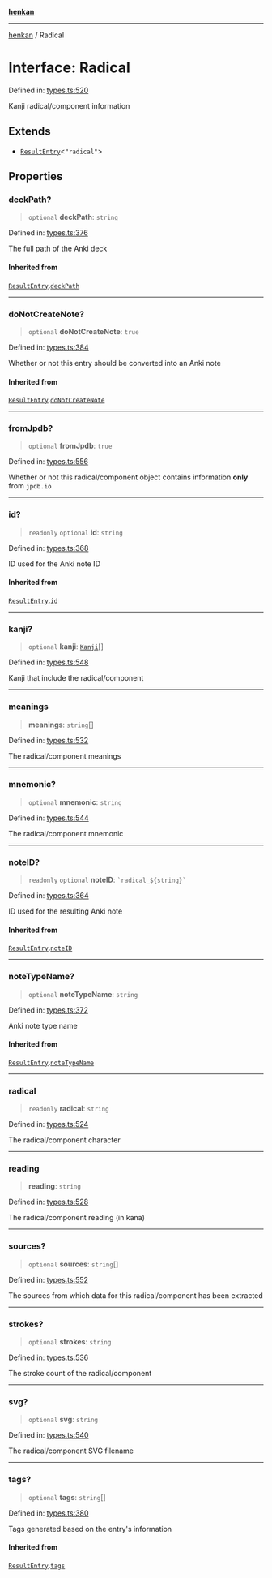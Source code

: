 [**henkan**](../README.md)

***

[henkan](../README.md) / Radical

# Interface: Radical

Defined in: [types.ts:520](https://github.com/Ronokof/Henkan/blob/207e0013c3766c7ef3adabde09be5f84497f2607/src/types.ts#L520)

Kanji radical/component information

## Extends

- [`ResultEntry`](ResultEntry.md)\<`"radical"`\>

## Properties

### deckPath?

> `optional` **deckPath**: `string`

Defined in: [types.ts:376](https://github.com/Ronokof/Henkan/blob/207e0013c3766c7ef3adabde09be5f84497f2607/src/types.ts#L376)

The full path of the Anki deck

#### Inherited from

[`ResultEntry`](ResultEntry.md).[`deckPath`](ResultEntry.md#deckpath)

***

### doNotCreateNote?

> `optional` **doNotCreateNote**: `true`

Defined in: [types.ts:384](https://github.com/Ronokof/Henkan/blob/207e0013c3766c7ef3adabde09be5f84497f2607/src/types.ts#L384)

Whether or not this entry should be converted into an Anki note

#### Inherited from

[`ResultEntry`](ResultEntry.md).[`doNotCreateNote`](ResultEntry.md#donotcreatenote)

***

### fromJpdb?

> `optional` **fromJpdb**: `true`

Defined in: [types.ts:556](https://github.com/Ronokof/Henkan/blob/207e0013c3766c7ef3adabde09be5f84497f2607/src/types.ts#L556)

Whether or not this radical/component object contains information **only** from `jpdb.io`

***

### id?

> `readonly` `optional` **id**: `string`

Defined in: [types.ts:368](https://github.com/Ronokof/Henkan/blob/207e0013c3766c7ef3adabde09be5f84497f2607/src/types.ts#L368)

ID used for the Anki note ID

#### Inherited from

[`ResultEntry`](ResultEntry.md).[`id`](ResultEntry.md#id)

***

### kanji?

> `optional` **kanji**: [`Kanji`](Kanji.md)[]

Defined in: [types.ts:548](https://github.com/Ronokof/Henkan/blob/207e0013c3766c7ef3adabde09be5f84497f2607/src/types.ts#L548)

Kanji that include the radical/component

***

### meanings

> **meanings**: `string`[]

Defined in: [types.ts:532](https://github.com/Ronokof/Henkan/blob/207e0013c3766c7ef3adabde09be5f84497f2607/src/types.ts#L532)

The radical/component meanings

***

### mnemonic?

> `optional` **mnemonic**: `string`

Defined in: [types.ts:544](https://github.com/Ronokof/Henkan/blob/207e0013c3766c7ef3adabde09be5f84497f2607/src/types.ts#L544)

The radical/component mnemonic

***

### noteID?

> `readonly` `optional` **noteID**: `` `radical_${string}` ``

Defined in: [types.ts:364](https://github.com/Ronokof/Henkan/blob/207e0013c3766c7ef3adabde09be5f84497f2607/src/types.ts#L364)

ID used for the resulting Anki note

#### Inherited from

[`ResultEntry`](ResultEntry.md).[`noteID`](ResultEntry.md#noteid)

***

### noteTypeName?

> `optional` **noteTypeName**: `string`

Defined in: [types.ts:372](https://github.com/Ronokof/Henkan/blob/207e0013c3766c7ef3adabde09be5f84497f2607/src/types.ts#L372)

Anki note type name

#### Inherited from

[`ResultEntry`](ResultEntry.md).[`noteTypeName`](ResultEntry.md#notetypename)

***

### radical

> `readonly` **radical**: `string`

Defined in: [types.ts:524](https://github.com/Ronokof/Henkan/blob/207e0013c3766c7ef3adabde09be5f84497f2607/src/types.ts#L524)

The radical/component character

***

### reading

> **reading**: `string`

Defined in: [types.ts:528](https://github.com/Ronokof/Henkan/blob/207e0013c3766c7ef3adabde09be5f84497f2607/src/types.ts#L528)

The radical/component reading (in kana)

***

### sources?

> `optional` **sources**: `string`[]

Defined in: [types.ts:552](https://github.com/Ronokof/Henkan/blob/207e0013c3766c7ef3adabde09be5f84497f2607/src/types.ts#L552)

The sources from which data for this radical/component has been extracted

***

### strokes?

> `optional` **strokes**: `string`

Defined in: [types.ts:536](https://github.com/Ronokof/Henkan/blob/207e0013c3766c7ef3adabde09be5f84497f2607/src/types.ts#L536)

The stroke count of the radical/component

***

### svg?

> `optional` **svg**: `string`

Defined in: [types.ts:540](https://github.com/Ronokof/Henkan/blob/207e0013c3766c7ef3adabde09be5f84497f2607/src/types.ts#L540)

The radical/component SVG filename

***

### tags?

> `optional` **tags**: `string`[]

Defined in: [types.ts:380](https://github.com/Ronokof/Henkan/blob/207e0013c3766c7ef3adabde09be5f84497f2607/src/types.ts#L380)

Tags generated based on the entry's information

#### Inherited from

[`ResultEntry`](ResultEntry.md).[`tags`](ResultEntry.md#tags)

